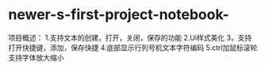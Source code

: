 # newer-s-first-project-notebook-
项目概述：
1.支持文本的创建，打开，关闭，保存的功能
2.Ui样式美化
3，支持打开快捷键，添加，保存快捷
4.底部显示行列号机文本字符编码
5.ctrl加鼠标滚轮支持字体放大缩小
